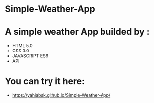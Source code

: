 # Simple-Weather-App
# A simple weather App builded by : 

- HTML 5.0
- CSS 3.0
- JAVASCRIPT ES6
- API

# You can try it here: 
- https://yahiabsk.github.io/Simple-Weather-App/
